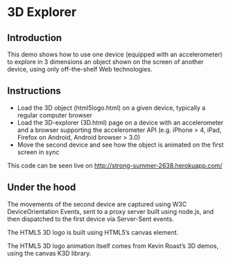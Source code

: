 # 3D Explorer
## Introduction

This demo shows how to use one device (equipped with an accelerometer) to explore in 3 dimensions an object shown on the screen of another device, using only off-the-shelf Web technologies.

## Instructions

* Load the 3D object (html5logo.html) on a given device, typically a regular computer browser
* Load the 3D-explorer (3D.html) page on a device with an accelerometer and a browser supporting the accelerometer API (e.g. iPhone > 4, iPad, Firefox on Android, Android browser > 3.0)
* Move the second device and see how the object is animated on the first screen in sync

This code can be seen live on http://strong-summer-2638.herokuapp.com/

##  Under the hood

The movements of the second device are captured using W3C DeviceOrientation Events, sent to a proxy server built using node.js, and then dispatched to the first device via Server-Sent events.

The HTML5 3D logo is built using HTML5’s canvas element.

The HTML5 3D logo animation itself comes from Kevin Roast’s 3D demos, using the canvas K3D library.